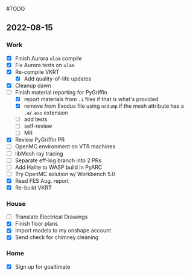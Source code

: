 #TODO

## 2022-08-15

### Work
  - [x] Finish Aurora `ulam`  compile
  - [x] Fix Aurora tests on `ulam`
  - [x] Re-compile VKRT
	  - [x] Add quality-of-life updates
  - [x] Cleanup dawn
  - [ ] Finish material reporting for PyGriffin
	  - [x] report materials from `.i` files if that is what's provided
	  - [x] remove from Exodus file using `ncdump` if the mesh attribute has a `.e`/`.exo` extension
	  - [ ] add tests
	  - [ ] self-review
	  - [ ] MR
  - [x] Review PyGriffin PR
- [ ] OpenMC environment on VTR machines
- [ ] libMesh ray tracing
- [ ] Separate eff-log branch into 2 PRs
- [ ] Add Halite to WASP build in PyARC
- [ ] Try OpenMC solution w/ Workbench 5.0
- [x] Read FES Aug. report
- [x] Re-build VKRT

### House
  - [ ] Translate Electrical Drawings
  - [x] Finish floor plans
  - [x] Import models to my onshape account
  - [x] Send check for chimney cleaning

### Home
  - [x] Sign up for goaltimate